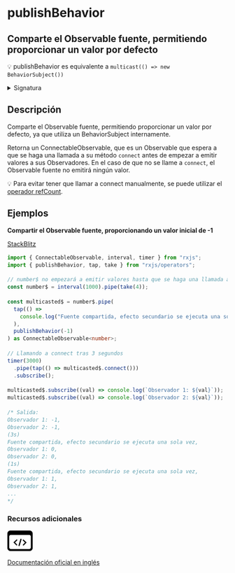 # publishBehavior

## Comparte el Observable fuente, permitiendo proporcionar un valor por defecto

💡 publishBehavior es equivalente a `multicast(() => new BehaviorSubject())`

<details>

<summary>Signatura</summary>

#### Firma

`publishBehavior<T>(value: T): UnaryFunction<Observable<T>, ConnectableObservable<T>>`

#### Parámetros

#### Retorna

`UnaryFunction<Observable<T>, ConnectableObservable<T>>`

</details>

## Descripción

Comparte el Observable fuente, permitiendo proporcionar un valor por defecto, ya que utiliza un BehaviorSubject internamente.

Retorna un ConnectableObservable, que es un Observable que espera a que se haga una llamada a su método `connect` antes de empezar a emitir valores a sus Observadores. En el caso de que no se llame a `connect`, el Observable fuente no emitirá ningún valor.

💡 Para evitar tener que llamar a connect manualmente, se puede utilizar el [operador refCount](../../../operators/multicasting/refCount/).

## Ejemplos

**Compartir el Observable fuente, proporcionando un valor inicial de -1**

[StackBlitz](https://stackblitz.com/edit/docu-rxjs-publish?file=index.ts)

```typescript
import { ConnectableObservable, interval, timer } from "rxjs";
import { publishBehavior, tap, take } from "rxjs/operators";

// number$ no empezará a emitir valores hasta que se haga una llamada a connect
const number$ = interval(1000).pipe(take(4));

const multicasted$ = number$.pipe(
  tap(() =>
    console.log("Fuente compartida, efecto secundario se ejecuta una sola vez")
  ),
  publishBehavior(-1)
) as ConnectableObservable<number>;

// Llamando a connect tras 3 segundos
timer(3000)
  .pipe(tap(() => multicasted$.connect()))
  .subscribe();

multicasted$.subscribe((val) => console.log(`Observador 1: ${val}`));
multicasted$.subscribe((val) => console.log(`Observador 2: ${val}`));

/* Salida:
Observador 1: -1, 
Observador 2: -1,
(3s)
Fuente compartida, efecto secundario se ejecuta una sola vez,
Observador 1: 0, 
Observador 2: 0,
(1s)
Fuente compartida, efecto secundario se ejecuta una sola vez,
Observador 1: 1,
Observador 2: 1,
...
*/
```

### Recursos adicionales

[![Source code](assets/icons/source-code.png)](https://github.com/ReactiveX/rxjs/blob/master/src/internal/operators/publishBehavior.ts)

[Documentación oficial en inglés](https://rxjs.dev/api/operators/publishBehavior)
